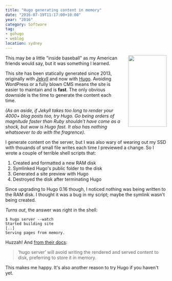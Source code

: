 ```yaml
---
title: "Hugo generating content in memory"
date: "2016-07-19T11:17:00+10:00"
year: "2016"
category: Software
tag:
- gohugo
- weblog
location: sydney
---
```

<p><img src="https://rubenerd.com/files/2016/hugoboss.jpg" srcset="https://rubenerd.com/files/2016/hugoboss.jpg 1x, https://rubenerd.com/files/2016/hugoboss@2x.jpg 2x" alt="" style="width:120px; height:224px; float:right; margin:0 0 10px 20px;" /></p>

This may be a little "inside baseball" as my American friends would say, but it was something I learned.

This site has been statically generated since 2013, originally with [Jekyll] and now with [Hugo]. Avoiding WordPress or a fully blown CMS means the site is easier to maintain and is **fast**. The only obvious downside is the time to generate the content each time.

<p style="font-style:italic">(As an aside, if Jekyll takes too long to render your 4000+ blog posts too, try Hugo. Go being orders of magnitude faster than Ruby shouldn’t have come as a shock, but wow is Hugo fast. It also has nothing whatsoever to do with the fragrence).</p>

I generate content on the server, but I was also wary of wearing out my SSD with thouands of small file writes each time I previewed a change. So I wrote a couple of terrible shell scripts that:

1. Created and formatted a new RAM disk
2. Symlinked Hugo's public folder to the disk
3. Generated a site preview with Hugo
4. Destroyed the disk after terminating Hugo

Since upgrading to Hugo 0.16 though, I noticed nothing was being written to the RAM disk. I thought it was a bug in my script; maybe the symlink wasn't being created.

*Turns out*, the answer was right in the  shell:

    $ hugo server --watch
    Started building site
    [..]
    Serving pages from memory.

Huzzah! And [from their docs]:

> ‘hugo server’ will avoid writing the rendered and served content to disk, preferring to store it in memory.

This makes me happy. It's also another reason to try Hugo if you haven't yet.

[Jekyll]: https://jekyllrb.com/
[Hugo]: https://gohugo.io/
[from their docs]: https://gohugo.io/commands/hugo_server/

